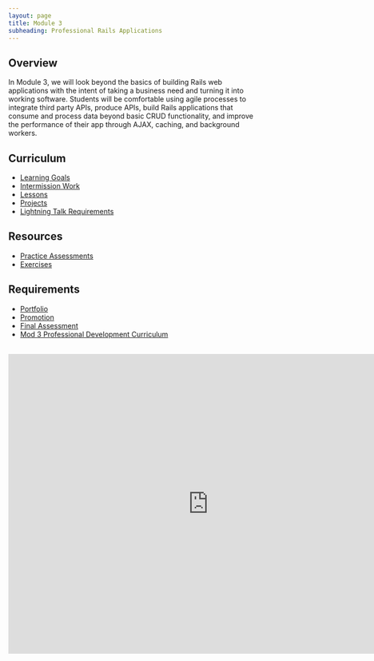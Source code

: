 ```yaml
---
layout: page
title: Module 3
subheading: Professional Rails Applications
---
```


## Overview

In Module 3, we will look beyond the basics of building Rails web applications with the intent of taking a business need and turning it into working software. Students will be comfortable using agile processes to integrate third party APIs, produce APIs, build Rails applications that consume and process data beyond basic CRUD functionality, and improve the performance of their app through AJAX, caching, and background workers.

## Curriculum

* [Learning Goals](./learning_goals)<br>
* [Intermission Work](./intermission_work)<br>
* [Lessons](./lessons)<br>
* [Projects](./projects)
* [Lightning Talk Requirements](https://github.com/turingschool/career-development-curriculum/blob/master/combined_module_sessions/lightning_talks.md)

## Resources

* [Practice Assessments](./practice_assessments/practice_assessment)<br>
* [Exercises](https://github.com/turingschool-examples/m3_exercises)<br>

## Requirements

* [Portfolio](./misc/portfolio_requirements)<br>
* [Promotion](./promotion)<br>
* [Final Assessment](./final_assessment)
* [Mod 3 Professional Development Curriculum](https://github.com/turingschool/career-development-curriculum/tree/master/module_three)

<br>

<iframe src="https://calendar.google.com/calendar/embed?mode=week&src=casimircreative.com_e9k9b6n7bok174ilmqbfdr0sc4@group.calendar.google.com&ctz=America/Denver" style="border-width:0" width="800" height="600" frameborder="0" scrolling="no"></iframe>
